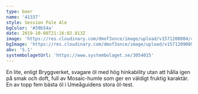 ```yaml
---
type: beer
name: '41337'
style: Session Pale Ale
bgColor: '#39b54a'
date: 2019-10-08T21:16:02.813Z
image: 'https://res.cloudinary.com/dmof3xnce/image/upload/v1571208004/41337_recbwi.png'
bgImage: 'https://res.cloudinary.com/dmof3xnce/image/upload/v1571209089/41337_cfww69.jpg'
abv: '5.1'
systembolagetUrl: 'https://www.systembolaget.se/3054015'
---
```


En lite, enligt Bryggverket, svagare öl med hög hinkability utan att hålla igen på smak och doft, full av Mosaic-humle som ger en väldigt fruktig karaktär. En av topp fem bästa öl i Umeåguidens stora öl-test.
